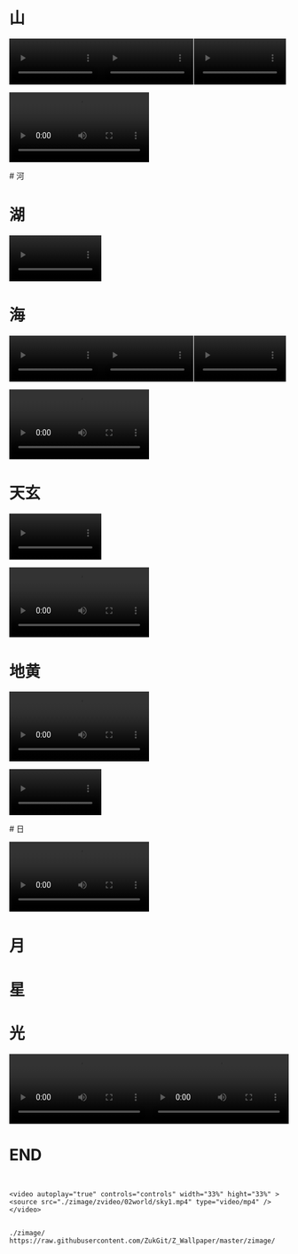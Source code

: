 # 山
<p>
<video autoplay="true" controls="controls" width="33%" hight="33%" >
<source src="./zimage/zvideo/02world/mountain1.mp4" type="video/mp4" />
</video><video autoplay="true" controls="controls" width="33%" hight="33%" >
<source src="./zimage/zvideo/02world/mountain2.mp4" type="video/mp4" />
</video><video autoplay="true" controls="controls" width="33%" hight="33%" >
<source src="./zimage/zvideo/02world/mountain4.mp4" type="video/mp4" />
</video>
</p>

<p>
<video autoplay="true" controls="controls" width="50%" hight="50%" >
<source src="./zimage/zvideo/02world/mountain3.mp4" type="video/mp4" />
</video>
</p>
# 河



# 湖

<video autoplay="true" controls="controls" width="33%" hight="33%" >
<source src="./zimage/zvideo/02world/lake1.mp4" type="video/mp4" />
</video>


# 海
<p>
<video autoplay="true" controls="controls" width="33%" hight="33%" >
<source src="./zimage/zvideo/02world/ocean1.mp4" type="video/mp4" />
</video><video autoplay="true" controls="controls" width="33%" hight="33%" >
<source src="./zimage/zvideo/02world/ocean2.mp4" type="video/mp4" />
</video><video autoplay="true" controls="controls" width="33%" hight="33%" >
<source src="./zimage/zvideo/02world/ocean3.mp4" type="video/mp4" />
</video>
</p>

<p>
<video autoplay="true" controls="controls" width="50%" hight="50%" >
<source src="./zimage/zvideo/02world/ocean4.mp4" type="video/mp4" />
</video>
</p>

# 天玄

<video autoplay="true" controls="controls" width="33%" hight="33%" >
<source src="./zimage/zvideo/02world/sky1.mp4" type="video/mp4" />
</video>

<p>
<video autoplay="true" controls="controls" width="50%" hight="50%" >
<source src="./zimage/zvideo/02world/sky2.mp4" type="video/mp4" />
</video>
</video>
</p>

# 地黄
<p>
<video autoplay="true" controls="controls" width="50%" hight="50%" >
<source src="./zimage/zvideo/02world/land1.mp4" type="video/mp4" />
</video>
</p>

<p>
<video autoplay="true" controls="controls" width="33%" hight="33%" >
<source src="./zimage/zvideo/02world/land2.mp4" type="video/mp4" />
</video>
</p>
# 日
<p>
<video autoplay="true" controls="controls" width="50%" hight="50%" >
<source src="./zimage/zvideo/02world/sun1.mp4" type="video/mp4" />
</video>
</p>

# 月


# 星



# 光
<p>
<video autoplay="true" controls="controls" width="50%" hight="50%" >
<source src="./zimage/zvideo/02world/light1.mp4" type="video/mp4" />
</video><video autoplay="true" controls="controls" width="50%" hight="50%" >
<source src="./zimage/zvideo/02world/light2.mp4" type="video/mp4" />
</video>
</p>

# END
```


<video autoplay="true" controls="controls" width="33%" hight="33%" >
<source src="./zimage/zvideo/02world/sky1.mp4" type="video/mp4" />
</video>


./zimage/
https://raw.githubusercontent.com/ZukGit/Z_Wallpaper/master/zimage/


```


